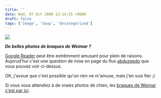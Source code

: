 ```yaml
---
title: ''
date: Wed, 07 Oct 2009 13:14:55 +0000
draft: false
tags: ['Image', 'Soup', 'Uncategorized']
---
```


![](https://madd0.files.wordpress.com/2009/10/tumblr_kr5bgvzxpx1qzn0y8o1_500.jpg)

**_De belles photos de braques de Weimar ?_**

[Google Reader](http://reader.google.com) peut être extrêmment amusant pour plein de raisons. Aujorud'hui c'est une question de mise en page du flux [abduzeedo](http://abduzeedo.com/) que vous pouvez voir ci-dessus.

OK, j'avoue que c'est possible qu'un rien ne m'amuse, mais j'en suis fier ;)

Si vous vous attendiez à de vraies photos de chien, les [braques de Weimar c'est par ici](http://abduzeedo.com/absolutely-beautiful-pictures-weimaraners).